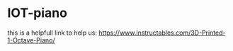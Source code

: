 # IOT-piano
this is a helpfull link to help us:
https://www.instructables.com/3D-Printed-1-Octave-Piano/
